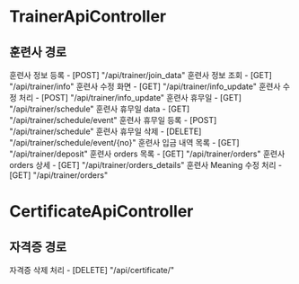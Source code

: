 # TrainerApiController
## 훈련사 경로
훈련사 정보 등록         -  [POST]   "/api/trainer/join_data"
훈련사 정보 조회         -  [GET]    "/api/trainer/info"
훈련사 수정 화면         -  [GET]    "/api/trainer/info_update"
훈련사 수정 처리         -  [POST]   "/api/trainer/info_update"
훈련사 휴무일            -  [GET]    "/api/trainer/schedule"
훈련사 휴무일 data       -  [GET]    "/api/trainer/schedule/event"
훈련사 휴무일 등록       -  [POST]   "/api/trainer/schedule"
훈련사 휴무일 삭제       -  [DELETE] "/api/trainer/schedule/event/{no}"
훈련사 입금 내역 목록    -  [GET]    "/api/trainer/deposit"
훈련사 orders 목록       -  [GET]    "/api/trainer/orders"
훈련사 orders 상세       -  [GET]    "/api/trainer/orders_details"
훈련사 Meaning 수정 처리 -  [GET]    "/api/trainer/orders"


# CertificateApiController
## 자격증 경로
자격증 삭제 처리         - [DELETE] "/api/certificate/" 
